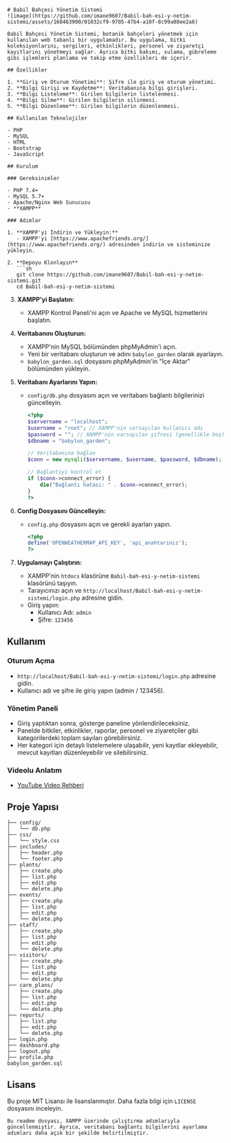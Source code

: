 ```
# Babil Bahçesi Yönetim Sistemi
![image](https://github.com/imane9607/Babil-bah-esi-y-netim-sistemi/assets/168463900/01032cf9-9705-47b4-a10f-8c99a08ee2a6)

Babil Bahçesi Yönetim Sistemi, botanik bahçeleri yönetmek için kullanılan web tabanlı bir uygulamadır. Bu uygulama, bitki koleksiyonlarını, sergileri, etkinlikleri, personel ve ziyaretçi kayıtlarını yönetmeyi sağlar. Ayrıca bitki bakımı, sulama, gübreleme gibi işlemleri planlama ve takip etme özellikleri de içerir.

## Özellikler

1. **Giriş ve Oturum Yönetimi**: Şifre ile giriş ve oturum yönetimi.
2. **Bilgi Girişi ve Kaydetme**: Veritabanına bilgi girişleri.
3. **Bilgi Listeleme**: Girilen bilgilerin listelenmesi.
4. **Bilgi Silme**: Girilen bilgilerin silinmesi.
5. **Bilgi Düzenleme**: Girilen bilgilerin düzenlenmesi.

## Kullanılan Teknolojiler

- PHP
- MySQL
- HTML
- Bootstrap
- JavaScript

## Kurulum

### Gereksinimler

- PHP 7.4+
- MySQL 5.7+
- Apache/Nginx Web Sunucusu
- **XAMPP**

### Adımlar

1. **XAMPP'yi İndirin ve Yükleyin:** 
   - XAMPP'yi [https://www.apachefriends.org/](https://www.apachefriends.org/) adresinden indirin ve sisteminize yükleyin.

2. **Depoyu Klonlayın**
   ```sh
   git clone https://github.com/imane9607/Babil-bah-esi-y-netim-sistemi.git
   cd Babil-bah-esi-y-netim-sistemi
   ```

3. **XAMPP'yi Başlatın:**
   - XAMPP Kontrol Paneli'ni açın ve Apache ve MySQL hizmetlerini başlatın.

4. **Veritabanını Oluşturun:**
   - XAMPP'nin MySQL bölümünden phpMyAdmin'i açın.
   - Yeni bir veritabanı oluşturun ve adını `babylon_garden` olarak ayarlayın.
   - `babylon_garden.sql` dosyasını phpMyAdmin'in "İçe Aktar" bölümünden yükleyin.

5. **Veritabanı Ayarlarını Yapın:**
   - `config/db.php` dosyasını açın ve veritabanı bağlantı bilgilerinizi güncelleyin.
     ```php
     <?php
     $servername = "localhost";
     $username = "root"; // XAMPP'nin varsayılan kullanıcı adı
     $password = ""; // XAMPP'nin varsayılan şifresi (genellikle boş)
     $dbname = "babylon_garden";

     // Veritabanına bağlan
     $conn = new mysqli($servername, $username, $password, $dbname);

     // Bağlantıyı kontrol et
     if ($conn->connect_error) {
         die("Bağlantı hatası: " . $conn->connect_error);
     }
     ?>
     ```

6. **Config Dosyasını Güncelleyin:**
   - `config.php` dosyasını açın ve gerekli ayarları yapın.
     ```php
     <?php
     define('OPENWEATHERMAP_API_KEY', 'api_anahtarınız');
     ?>
     ```

7. **Uygulamayı Çalıştırın:**
   - XAMPP'nin `htdocs` klasörüne `Babil-bah-esi-y-netim-sistemi` klasörünü taşıyın.
   - Tarayıcınızı açın ve `http://localhost/Babil-bah-esi-y-netim-sistemi/login.php` adresine gidin.
   - Giriş yapın:
     - Kullanıcı Adı: `admin`
     - Şifre: `123456`

## Kullanım

### Oturum Açma

- `http://localhost/Babil-bah-esi-y-netim-sistemi/login.php` adresine gidin.
- Kullanıcı adı ve şifre ile giriş yapın (admin / 123456).

### Yönetim Paneli

- Giriş yaptıktan sonra, gösterge paneline yönlendirileceksiniz.
- Panelde bitkiler, etkinlikler, raporlar, personel ve ziyaretçiler gibi kategorilerdeki toplam sayıları görebilirsiniz.
- Her kategori için detaylı listelemelere ulaşabilir, yeni kayıtlar ekleyebilir, mevcut kayıtları düzenleyebilir ve silebilirsiniz.

### Videolu Anlatım

- [YouTube Video Rehberi](https://youtu.be/ornek_video_linki)

## Proje Yapısı

```plaintext
├── config/
│   └── db.php
├── css/
│   └── style.css
├── includes/
│   ├── header.php
│   └── footer.php
├── plants/
│   ├── create.php
│   ├── list.php
│   ├── edit.php
│   └── delete.php
├── events/
│   ├── create.php
│   ├── list.php
│   ├── edit.php
│   └── delete.php
├── staff/
│   ├── create.php
│   ├── list.php
│   ├── edit.php
│   └── delete.php
├── visitors/
│   ├── create.php
│   ├── list.php
│   ├── edit.php
│   └── delete.php
├── care_plans/
│   ├── create.php
│   ├── list.php
│   ├── edit.php
│   └── delete.php
├── reports/
│   ├── list.php
│   ├── edit.php
│   └── delete.php
├── login.php
├── dashboard.php
├── logout.php
├── profile.php
babylon_garden.sql
```

## Lisans

Bu proje MIT Lisansı ile lisanslanmıştır. Daha fazla bilgi için `LICENSE` dosyasını inceleyin.
```
Bu readme dosyası, XAMPP üzerinde çalıştırma adımlarıyla güncellenmiştir. Ayrıca, veritabanı bağlantı bilgilerini ayarlama adımları daha açık bir şekilde belirtilmiştir.
